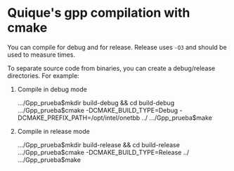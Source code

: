 # Quique's gpp compilation with cmake

You can compile for debug and for release. Release uses `-O3` and should be used to measure times.

To separate source code from binaries, you can create a debug/release directories. For example:

1. Compile in debug mode

    .../Gpp_prueba$mkdir build-debug && cd build-debug
    .../Gpp_prueba$cmake -DCMAKE_BUILD_TYPE=Debug -DCMAKE_PREFIX_PATH=/opt/intel/onetbb ../
    .../Gpp_prueba$make

1. Compile in release mode

    .../Gpp_prueba$mkdir build-release && cd build-release
    .../Gpp_prueba$cmake -DCMAKE_BUILD_TYPE=Release  ../
    .../Gpp_prueba$make
